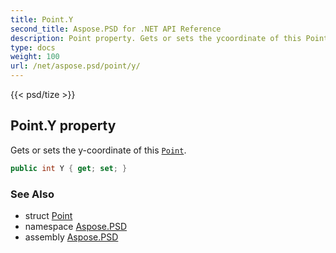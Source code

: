 ```yaml
---
title: Point.Y
second_title: Aspose.PSD for .NET API Reference
description: Point property. Gets or sets the ycoordinate of this Point
type: docs
weight: 100
url: /net/aspose.psd/point/y/
---
```

{{< psd/tize >}}
## Point.Y property

Gets or sets the y-coordinate of this [`Point`](../).

```csharp
public int Y { get; set; }
```

### See Also

* struct [Point](../)
* namespace [Aspose.PSD](../../point/)
* assembly [Aspose.PSD](../../../)



